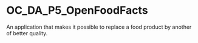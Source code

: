 # OC_DA_P5_OpenFoodFacts
An application that makes it possible to replace a food product by another of better quality.
